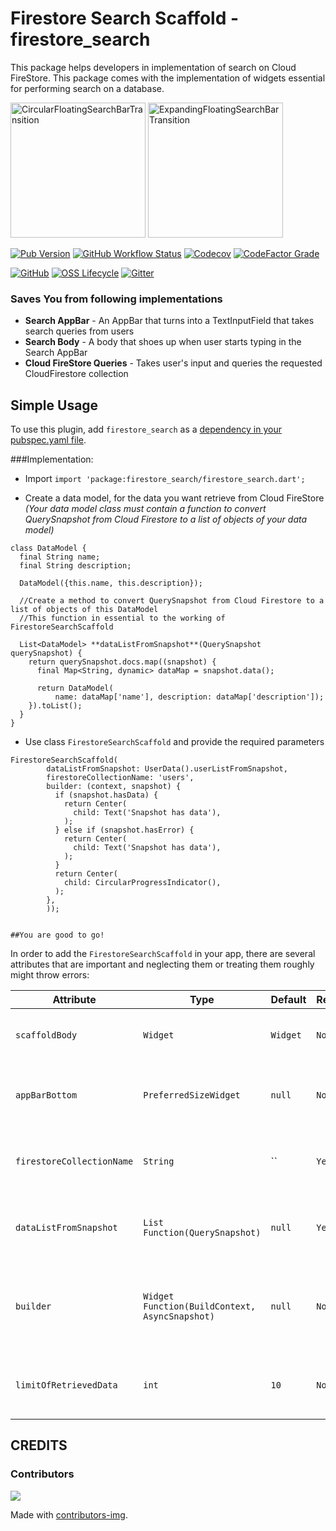 # Firestore Search Scaffold - firestore_search

This package helps developers in implementation of search on Cloud FireStore. This package comes with the implementation of widgets essential  for  performing search on a database.


<p>
  <img width="216px" alt="CircularFloatingSearchBarTransition" src="https://raw.githubusercontent.com/asadamatic/firestore_search/master/assets/searchbar.gif"/>

  <img width="216px" alt="ExpandingFloatingSearchBarTransition" src="https://raw.githubusercontent.com/asadamatic/firestore_search/master/assets/usersearch.gif"/>
</p>

[![Pub Version](https://img.shields.io/pub/v/firestore_search?logo=flutter&style=for-the-badge)](https://pub.dev/packages/firestore_search)
[![GitHub Workflow Status](https://img.shields.io/github/workflow/status/asadamatic/firestore_search/CI?logo=github&style=for-the-badge)](https://github.com/asadamatic/firestore_search/actions?query=workflow%3ACI)
[![Codecov](https://img.shields.io/codecov/c/github/asadamatic/firestore_search?logo=codecov&style=for-the-badge)](https://codecov.io/gh/asadamatic/firestore_search/)
[![CodeFactor Grade](https://img.shields.io/codefactor/grade/github/asadamatic/firestore_search?logo=codefactor&style=for-the-badge)](https://www.codefactor.io/repository/github/asadamatic/firestore_search)

[![GitHub](https://img.shields.io/github/license/asadamatic/firestore_search?logo=open+source+initiative&style=for-the-badge)](https://github.com/asadamatic/firestore_search/blob/master/LICENSE)
[![OSS Lifecycle](https://img.shields.io/osslifecycle/asadamatic/firestore_search?style=for-the-badge)](#support)
[![Gitter](https://img.shields.io/gitter/room/asadamatic/firestore_search?logo=gitter&style=for-the-badge)](https://gitter.im/firestore_search/community?utm_source=badge&utm_medium=badge&utm_campaign=pr-badge&utm_content=badge)
<!-- [![Awesome Flutter](https://img.shields.io/badge/Awesome-Flutter-FC60A8?logo=awesome-lists&style=for-the-badge)](https://github.com/Solido/awesome-flutter#widgets) -->

### Saves You from following implementations

* **Search AppBar** - An AppBar that turns into a TextInputField that takes search queries from users
* **Search Body** - A body that shoes up when user starts typing in the Search AppBar
* **Cloud FireStore Queries** - Takes user's input and queries the requested CloudFirestore collection


## Simple Usage
To use this plugin, add `firestore_search` as a
[dependency in your pubspec.yaml file](https://pub.dev/packages/firestore_search/install).


###Implementation:

* Import `import 'package:firestore_search/firestore_search.dart';`

* Create a data model, for the data you want retrieve from Cloud FireStore _(Your data model class must contain a function to convert QuerySnapshot from Cloud Firestore to a list of objects of your data model)_

```
class DataModel {
  final String name;
  final String description;

  DataModel({this.name, this.description});

  //Create a method to convert QuerySnapshot from Cloud Firestore to a list of objects of this DataModel
  //This function in essential to the working of FirestoreSearchScaffold

  List<DataModel> **dataListFromSnapshot**(QuerySnapshot querySnapshot) {
    return querySnapshot.docs.map((snapshot) {
      final Map<String, dynamic> dataMap = snapshot.data();

      return DataModel(
          name: dataMap['name'], description: dataMap['description']);
    }).toList();
  }
}
```

* Use class `FirestoreSearchScaffold` and provide the required parameters

```
FirestoreSearchScaffold(
        dataListFromSnapshot: UserData().userListFromSnapshot,
        firestoreCollectionName: 'users',
        builder: (context, snapshot) {
          if (snapshot.hasData) {
            return Center(
              child: Text('Snapshot has data'),
            );
          } else if (snapshot.hasError) {
            return Center(
              child: Text('Snapshot has data'),
            );
          }
          return Center(
            child: CircularProgressIndicator(),
          );
        },
        ));
```

                                                                                      ##You are good to go!

In order to add the `FirestoreSearchScaffold` in your app, there are several attributes that are important and neglecting them  or treating them roughly might throw errors:

| Attribute | Type  | Default | Required | Description |
|-----------|-------|---------|-------------|----------|
| `scaffoldBody` | `Widget` | `Widget` | `No` | This widget will appear in the body of Scaffold. |
| `appBarBottom` | `PreferredSizeWidget` | `null`  | `No` | This widget will appear at the bottom of Search AppBar. |
| `firestoreCollectionName` | `String` | `` | `Yes` | Determines the Cloud Firestore collection You want to search in. |
| `dataListFromSnapshot` | `List Function(QuerySnapshot)` | `null` | `Yes` | This function converts QuerySnapshot to A List of required data. |
| `builder` | `Widget Function(BuildContext, AsyncSnapshot)` | `null` | `No` | This is the builder function of StreamBuilder used by this widget to show search results. |
| `limitOfRetrievedData` | `int` | `10` | `No` | Determines the number of documents returned by the search query. |

## CREDITS
### Contributors
<a href="https://github.com/asadamatic/firestore_search/graphs/contributors">
  <img src="https://contributors-img.firebaseapp.com/image?repo=asadamatic/firestore_search" />
</a>

Made with [contributors-img](https://contributors-img.firebaseapp.com).

